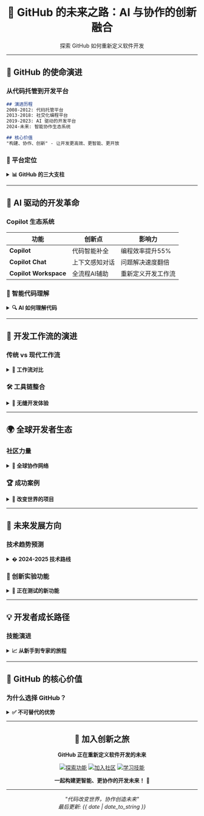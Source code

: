 <div align="center">

# 🚀 GitHub 的未来之路：AI 与协作的创新融合

探索 GitHub 如何重新定义软件开发

</div>

---

## 🌟 GitHub 的使命演进

### 从代码托管到开发平台
```markdown
## 演进历程
2008-2012: 代码托管平台
2013-2018: 社交化编程平台  
2019-2023: AI 驱动的开发平台
2024-未来: 智能协作生态系统

## 核心价值
"构建、协作、创新" - 让开发更高效、更智能、更开放
```

### 🎯 平台定位
<details>
<summary><b>📊 GitHub 的三大支柱</b></summary>

- **代码协作**: 全球最大的开发者社区
- **自动化工具**: 完整的 DevOps 流水线
- **AI 赋能**: Copilot 重新定义编程体验

**独特优势:**
- 8500万+ 开发者社区
- 2亿+ 代码仓库
- 1700万+ 企业用户

</details>

---

## 🤖 AI 驱动的开发革命

### Copilot 生态系统
| 功能 | 创新点 | 影响力 |
|------|--------|--------|
| **Copilot** | 代码智能补全 | 编程效率提升55% |
| **Copilot Chat** | 上下文感知对话 | 问题解决速度翻倍 |
| **Copilot Workspace** | 全流程AI辅助 | 重新定义开发工作流 |

### 🧠 智能代码理解
<details>
<summary><b>🔍 AI 如何理解代码</b></summary>

```typescript
// 传统开发
// 1. 思考逻辑 → 2. 编写代码 → 3. 调试修复

// AI 辅助开发  
// 1. 描述需求 → 2. AI生成代码 → 3. 优化调整

// 示例：AI 理解的代码上下文
interface AIUnderstanding {
  codePatterns: string[];
  intent: string;
  bestPractices: string[];
  potentialIssues: string[];
}
```

**技术突破:**
- 基于 GPT-4 的代码理解
- 项目上下文感知
- 多语言智能支持
- 实时学习优化

</details>

---

## 🔄 开发工作流的演进

### 传统 vs 现代工作流
<details>
<summary><b>🔄 工作流对比</b></summary>

```mermaid
传统流程:
想法 → 设计 → 编码 → 测试 → 部署

现代流程:
描述需求 → AI生成 → 审查优化 → 自动部署
```

**关键改进:**
- **时间缩短**: 从想法到实现的时间减少60%
- **质量提升**: AI 建议遵循最佳实践
- **门槛降低**: 新手也能完成复杂任务

</details>

### 🛠️ 工具链整合
<details>
<summary><b>🔗 无缝开发体验</b></summary>

| 阶段 | 工具 | 集成深度 |
|------|------|----------|
| **规划** | Projects, Issues | 深度集成 |
| **编码** | Codespaces, Copilot | 无缝衔接 |
| **测试** | Actions, CodeQL | 自动化 |
| **部署** | Pages, Packages | 一键发布 |

**特色功能:**
- 🔄 **端到端自动化**: 从代码到部署的全流程
- 🎯 **上下文保持**: 整个开发周期信息连贯
- 🤝 **实时协作**: 团队成员无缝配合

</details>

---

## 🌍 全球开发者生态

### 社区力量
<details>
<summary><b>👥 全球协作网络</b></summary>

```markdown
## 社区数据
- 100+ 国家/地区的开发者
- 1000+ 编程语言项目
- 每日数百万次协作交互
- 年增长 25% 新开发者

## 开源文化
"站在巨人的肩膀上" - 开源项目依赖关系:
React → 1600+ 依赖
VS Code → 800+ 依赖
Linux → 50000+ 贡献者
```

</details>

### 🏆 成功案例
<details>
<summary><b>🎯 改变世界的项目</b></summary>

| 项目 | 领域 | GitHub 作用 |
|------|------|-------------|
| **React** | 前端框架 | 社区驱动演进 |
| **Kubernetes** | 容器编排 | 企业协作典范 |
| **VS Code** | 开发工具 | 开源成功案例 |
| **TensorFlow** | 机器学习 | 科研协作平台 |

**影响力:**
- 推动技术创新
- 加速标准化进程
- 培养开发人才
- 促进知识共享

</details>

---

## 🔮 未来发展方向

### 技术趋势预测
<details>
<summary><b>�️ 2024-2025 技术路线</b></summary>

```markdown
## AI 深度集成
1. 全流程 AI 辅助开发
2. 智能代码审查和优化
3. 自动文档生成和维护
4. 智能项目管理和预测

## 协作演进
1. 沉浸式协作环境
2. 实时多人编程体验
3. 智能冲突解决
4. 跨语言无缝协作

## 平台扩展
1. 低代码/无代码集成
2. 移动端全功能支持
3. 边缘计算支持
4. 区块链和Web3集成
```

</details>

### 🚀 创新实验功能
<details>
<summary><b>🧪 正在测试的新功能</b></summary>

- **AI 驱动的代码审查**: 自动识别代码问题和改进建议
- **智能项目管理**: 基于 AI 的任务分配和进度预测
- **沉浸式代码浏览**: 3D 可视化代码结构和依赖
- **实时协作编辑**: 多人同时编辑同一文件的增强体验
- **语音编程支持**: 通过语音命令编写和修改代码

</details>

---

## 💡 开发者成长路径

### 技能演进
<details>
<summary><b>📈 从新手到专家的旅程</b></summary>

```markdown
## 阶段一：基础掌握 (0-6个月)
- Git 基础操作
- Issue 和 PR 流程
- Markdown 文档编写

## 阶段二：协作开发 (6-18个月)  
- 团队协作规范
- 代码审查技能
- CI/CD 流程理解

## 阶段三：高级应用 (18-36个月)
- 复杂项目管理
- 自动化流程设计
- 架构决策参与

## 阶段四：领导创新 (36个月+)
- 开源项目维护
- 技术社区贡献
- 平台功能影响
```

</details>

---

## 🎯 GitHub 的核心价值

### 为什么选择 GitHub？
<details>
<summary><b>✅ 不可替代的优势</b></summary>

- **规模效应**: 最大的开发者网络
- **生态完整**: 从想法到部署的全套工具
- **持续创新**: 每年推出数十个新功能
- **开放标准**: 支持行业标准和协议
- **企业信任**: 安全性和可靠性验证

**用户证言:**
> "GitHub 不仅是一个工具，更是开发者的家园和创新的催化剂。"

</details>

---

<div align="center">

## 🌈 加入创新之旅

**GitHub 正在重新定义软件开发的未来**

[![探索功能](https://img.shields.io/badge/🔍_探索所有功能-2088FF?style=for-the-badge)](/../../features)
[![加入社区](https://img.shields.io/badge/🤝_加入开发者社区-28A745?style=for-the-badge)](https://github.com/community)
[![学习技能](https://img.shields.io/badge/🎓_学习GitHub技能-FF6B6B?style=for-the-badge)](https://skills.github.com)

**一起构建更智能、更协作的开发未来！** 🚀

</div>

---

<div align="center">

*"代码改变世界，协作创造未来"*  
*最后更新: {{ date | date_to_string }}*

</div>